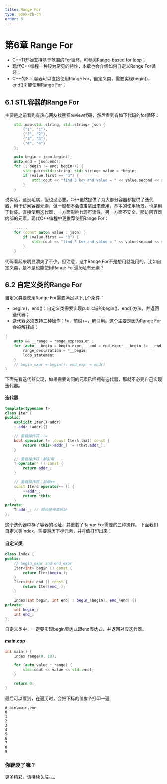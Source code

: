 ```yaml
---
title: Range For
type: book-zh-cn
order: 6
---
```


# 第6章 Range For
*  C++11开始支持基于范围的For循环，可参阅[Range-based for loop](https://en.cppreference.com/w/cpp/language/range-for)；
*  现代C++编程一种较为常见的特性，本章也会介绍如何自定义Range For循环；
*  C++的STL容器可以直接使用Range For，自定义类，需要实现begin()，end()才能使用Range For；
## 6.1 STL容器的Range For
主要是之前看到有热心网友找熊猫review代码，然后看到有如下代码的for循环：
```C++
    std::map<std::string, std::string> json {
        {"1", "1"},
        {"2", "2"},
        {"3", "3"},
        {"4", "4"}
    };

    auto begin = json.begin();
    auto end = json.end();
    for (; begin != end; begin++) {
        std::pair<std::string, std::string> value = *begin;
        if (value.first == "3") {
            std::cout << "find 3 key and value = " << value.second << std::endl;
        }
    }
```
说实话，这没毛病，但也没必要。C++虽然提供了为大部分容器都提供了迭代器，用于访问容器元素，但一般都不会直接拿出来使用，基本的使用场景，也是用于封装。直接使用迭代器，一方面影响代码可读性，另一方面不安全。那访问容器内部的元素，现代C++编程中更推荐使用Range For：
```C++
    ......
    for (const auto& value : json) {
        if (value.first == "3") {
            std::cout << "find 3 key and value = " << value.second << std::endl;
        }
    }
```
代码看起来明显清爽了不少。但注意，这中Range For不是想用就能用的，比如自定义类，是不是也能使用Range For遍历私有元素？
## 6.2 自定义类的Range For
自定义类要使用Range For需要满足以下几个条件：
*  begin()，end()：自定义类需要实现public域的begin()、end()方法，并返回迭代器；
*  迭代器必须支持三种操作：!=，前缀++，解引用。这个主要是因为Range For会被解释成：
```C++
{
    auto && __range = range_expression ;
    for (auto __begin = begin_expr, __end = end_expr; __begin != __end; ++__begin) {
        range_declaration = *__begin;
        loop_statement
    }
    // begin_expr = begin(); end_expr = end()
}
```
下面先看迭代器实现，如果需要访问的元素已经拥有迭代器，那就不必要自己实现迭代器。
#### 迭代器
```C++
template<typename T>
class Iter {
public:
    explicit Iter(T addr)
    : addr_(addr){}

    // 重载操作符：!=
    bool operator != (const Iter& that) const {
        return (this->addr_) != (that.addr_);
    }

    // 重载操作符：解引用
    T operator* () const {
        return addr_;
    }

    // 重载操作符：前缀++
    const Iter& operator++ () {
        ++addr_;
        return *this;
    }
private:
    T addr_; // 假设是元素地址
};
```
这个迭代器中存了容器的地址，并重载了Range For需要的三种操作。
下面我们自定义类Index，需要遍历下标元素，并将值打印出来：
#### 自定义类
```C++
class Index {
public:
    // begin_expr and end_expr
    Iter<int> begin () const {
        return Iter(begin_);
    }
    Iter<int> end () const {
        return Iter(end_ );
    }

    Index(int begin, int end) : begin_(begin), end_(end) {}
private:
    int begin_;
    int end_;
};
```
自定义类中，一定要实现begin表达式跟end表达式，并返回对应迭代器。
#### main.cpp
```C++
int main() {
    Index range(0, 10);

    for (auto value : range) {
        std::cout << value << std::endl;
    }

    return 0;
}
```
最后可以看到，在遍历时，会把下标的值挨个打印一遍
```
# bin\main.exe
0
1
2
3
4
5
6
7
8
9
```
### 你鞋废了嘛？

更多精彩，请持续关注。。。
